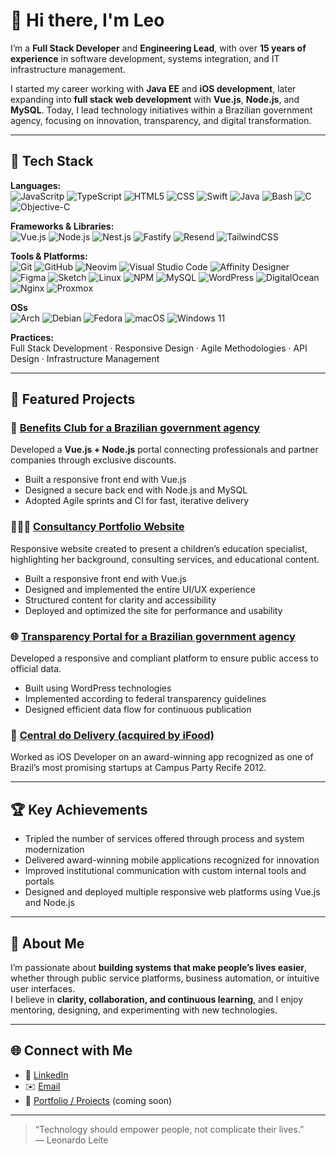 # 👋 Hi there, I'm Leo

I’m a **Full Stack Developer** and **Engineering Lead**, with over **15 years of experience** in software development, systems integration, and IT infrastructure management.

I started my career working with **Java EE** and **iOS development**, later expanding into **full stack web development** with **Vue.js**, **Node.js**, and **MySQL**. Today, I lead technology initiatives within a Brazilian government agency, focusing on innovation, transparency, and digital transformation.

---

## 🧠 Tech Stack

**Languages:**  
![JavaScritp](https://img.shields.io/badge/JavaScript-F7DF1E.svg?style=for-the-badge&logo=JavaScript&logoColor=black) ![TypeScript](https://img.shields.io/badge/TypeScript-3178C6.svg?style=for-the-badge&logo=TypeScript&logoColor=white) ![HTML5](https://img.shields.io/badge/HTML5-E34F26.svg?style=for-the-badge&logo=HTML5&logoColor=white) ![CSS](https://img.shields.io/badge/CSS-663399.svg?style=for-the-badge&logo=CSS&logoColor=white) ![Swift](https://img.shields.io/badge/Swift-F05138.svg?style=for-the-badge&logo=Swift&logoColor=white) ![Java](https://img.shields.io/badge/java-%23ED8B00.svg?style=for-the-badge&logo=openjdk&logoColor=white) ![Bash](https://img.shields.io/badge/GNU%20Bash-4EAA25.svg?style=for-the-badge&logo=GNU-Bash&logoColor=white) ![C](https://img.shields.io/badge/c-%2300599C.svg?style=for-the-badge&logo=c&logoColor=white) ![Objective-C](https://img.shields.io/badge/OBJECTIVE--C-%233A95E3.svg?style=for-the-badge&logo=apple&logoColor=white)

**Frameworks & Libraries:**  
![Vue.js](https://img.shields.io/badge/vuejs-%2335495e.svg?style=for-the-badge&logo=vuedotjs&logoColor=%234FC08D) ![Node.js](https://img.shields.io/badge/Node.js-5FA04E.svg?style=for-the-badge&logo=nodedotjs&logoColor=white) ![Nest.js](https://img.shields.io/badge/NestJS-E0234E.svg?style=for-the-badge&logo=NestJS&logoColor=white) ![Fastify](https://img.shields.io/badge/Fastify-000000.svg?style=for-the-badge&logo=Fastify&logoColor=white) ![Resend](https://img.shields.io/badge/Resend-000000.svg?style=for-the-badge&logo=Resend&logoColor=white) ![TailwindCSS](https://img.shields.io/badge/tailwindcss-%2338B2AC.svg?style=for-the-badge&logo=tailwind-css&logoColor=white)

**Tools & Platforms:**  
![Git](https://img.shields.io/badge/git-%23F05033.svg?style=for-the-badge&logo=git&logoColor=white) ![GitHub](https://img.shields.io/badge/github-%23121011.svg?style=for-the-badge&logo=github&logoColor=white) ![Neovim](https://img.shields.io/badge/NeoVim-%2357A143.svg?&style=for-the-badge&logo=neovim&logoColor=white) ![Visual Studio Code](https://img.shields.io/badge/Visual%20Studio%20Code-0078d7.svg?style=for-the-badge&logo=visual-studio-code&logoColor=white) ![Affinity Designer](https://img.shields.io/badge/affinity%20desginer-%231B72BE.svg?style=for-the-badge&logo=affinity-designer&logoColor=white) ![Figma](https://img.shields.io/badge/figma-%23F24E1E.svg?style=for-the-badge&logo=figma&logoColor=white) ![Sketch](https://img.shields.io/badge/Sketch-FFB387?style=for-the-badge&logo=sketch&logoColor=black) ![Linux](https://img.shields.io/badge/Linux-FCC624?style=for-the-badge&logo=linux&logoColor=black) ![NPM](https://img.shields.io/badge/NPM-%23CB3837.svg?style=for-the-badge&logo=npm&logoColor=white) ![MySQL](https://img.shields.io/badge/mysql-4479A1.svg?style=for-the-badge&logo=mysql&logoColor=white) ![WordPress](https://img.shields.io/badge/WordPress-%23117AC9.svg?style=for-the-badge&logo=WordPress&logoColor=white) ![DigitalOcean](https://img.shields.io/badge/DigitalOcean-%230167ff.svg?style=for-the-badge&logo=digitalOcean&logoColor=white) ![Nginx](https://img.shields.io/badge/nginx-%23009639.svg?style=for-the-badge&logo=nginx&logoColor=white) ![Proxmox](https://img.shields.io/badge/proxmox-proxmox?style=for-the-badge&logo=proxmox&logoColor=%23E57000&labelColor=%232b2a33&color=%232b2a33)  

**OSs**  
![Arch](https://img.shields.io/badge/Arch%20Linux-1793D1?logo=arch-linux&logoColor=fff&style=for-the-badge) ![Debian](https://img.shields.io/badge/Debian-D70A53?style=for-the-badge&logo=debian&logoColor=white) ![Fedora](https://img.shields.io/badge/Fedora-294172?style=for-the-badge&logo=fedora&logoColor=white) ![macOS](https://img.shields.io/badge/mac%20os-000000?style=for-the-badge&logo=macos&logoColor=F0F0F0) ![Windows 11](https://img.shields.io/badge/Windows%2011-%230079d5.svg?style=for-the-badge&logo=Windows%2011&logoColor=white) 

**Practices:**  
Full Stack Development · Responsive Design · Agile Methodologies · API Design · Infrastructure Management  

---

## 🚀 Featured Projects

### 🧩 [Benefits Club for a Brazilian government agency](#)
Developed a **Vue.js + Node.js** portal connecting professionals and partner companies through exclusive discounts.  
- Built a responsive front end with Vue.js  
- Designed a secure back end with Node.js and MySQL  
- Adopted Agile sprints and CI for fast, iterative delivery  

### 👩🏼‍🏫 [Consultancy Portfolio Website](#)
Responsive website created to present a children’s education specialist, highlighting her background, consulting services, and educational content.
- Built a responsive front end with Vue.js
- Designed and implemented the entire UI/UX experience
- Structured content for clarity and accessibility
- Deployed and optimized the site for performance and usability

### 🌐 [Transparency Portal for a Brazilian government agency](#)
Developed a responsive and compliant platform to ensure public access to official data.  
- Built using WordPress technologies
- Implemented according to federal transparency guidelines  
- Designed efficient data flow for continuous publication  

### 📱 [Central do Delivery (acquired by iFood)](#)
Worked as iOS Developer on an award-winning app recognized as one of Brazil’s most promising startups at Campus Party Recife 2012.  

---

## 🏆 Key Achievements

- Tripled the number of services offered through process and system modernization  
- Delivered award-winning mobile applications recognized for innovation  
- Improved institutional communication with custom internal tools and portals  
- Designed and deployed multiple responsive web platforms using Vue.js and Node.js  

---

## 💬 About Me

I’m passionate about **building systems that make people’s lives easier**, whether through public service platforms, business automation, or intuitive user interfaces.  
I believe in **clarity, collaboration, and continuous learning**, and I enjoy mentoring, designing, and experimenting with new technologies.

---

## 🌐 Connect with Me

- 🔗 [LinkedIn](https://linkedin.com/in/lableite)  
- ✉️ [Email](mailto:leonardo@faseconsultoria.tec.br)  
- 💼 [Portfolio / Projects](#) (coming soon)  

---

> “Technology should empower people, not complicate their lives.”  
> — Leonardo Leite
